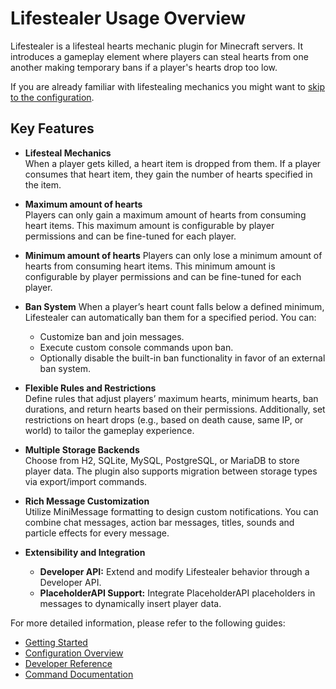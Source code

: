 # Lifestealer Usage Overview

Lifestealer is a lifesteal hearts mechanic plugin for Minecraft servers. It introduces a gameplay element where players
can steal hearts from one another making temporary bans if a player's hearts drop too low.

If you are already familiar with lifestealing mechanics you might want
to [skip to the configuration](/configuration/overview).

## Key Features

- **Lifesteal Mechanics**  
  When a player gets killed, a heart item is dropped from them. If a player consumes that heart item, they gain
  the number of hearts specified in the item.

- **Maximum amount of hearts**  
  Players can only gain a maximum amount of hearts from consuming heart items. This maximum amount is configurable
  by player permissions and can be fine-tuned for each player.

- **Minimum amount of hearts**
  Players can only lose a minimum amount of hearts from consuming heart items. This minimum amount is configurable
  by player permissions and can be fine-tuned for each player.

- **Ban System**
  When a player’s heart count falls below a defined minimum, Lifestealer can automatically ban them for a specified
  period. You can:
    - Customize ban and join messages.
    - Execute custom console commands upon ban.
    - Optionally disable the built-in ban functionality in favor of an external ban system.

- **Flexible Rules and Restrictions**  
  Define rules that adjust players’ maximum hearts, minimum hearts, ban durations, and return hearts based on their
  permissions. Additionally, set restrictions on heart drops (e.g., based on death cause, same IP, or world) to tailor
  the gameplay experience.

- **Multiple Storage Backends**  
  Choose from H2, SQLite, MySQL, PostgreSQL, or MariaDB to store player data. The plugin also supports migration between
  storage types via export/import commands.

- **Rich Message Customization**  
  Utilize MiniMessage formatting to design custom notifications. You can combine chat messages, action bar messages,
  titles, sounds and particle effects for every message.

- **Extensibility and Integration**
  - **Developer API:** Extend and modify Lifestealer behavior through a Developer API.
  - **PlaceholderAPI Support:** Integrate PlaceholderAPI placeholders in messages to dynamically insert player data.

For more detailed information, please refer to the following guides:

- [Getting Started](../intro/getting-started.md)
- [Configuration Overview](../configuration/overview.md)
- [Developer Reference](../developer/reference.md)
- [Command Documentation](../usage/commands.md)